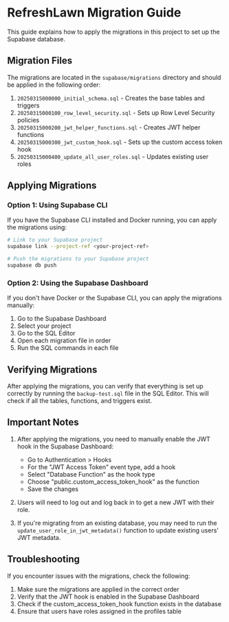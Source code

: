 # RefreshLawn Migration Guide

This guide explains how to apply the migrations in this project to set up the Supabase database.

## Migration Files

The migrations are located in the `supabase/migrations` directory and should be applied in the following order:

1. `20250315000000_initial_schema.sql` - Creates the base tables and triggers
2. `20250315000100_row_level_security.sql` - Sets up Row Level Security policies
3. `20250315000200_jwt_helper_functions.sql` - Creates JWT helper functions
4. `20250315000300_jwt_custom_hook.sql` - Sets up the custom access token hook
5. `20250315000400_update_all_user_roles.sql` - Updates existing user roles

## Applying Migrations

### Option 1: Using Supabase CLI

If you have the Supabase CLI installed and Docker running, you can apply the migrations using:

```bash
# Link to your Supabase project
supabase link --project-ref <your-project-ref>

# Push the migrations to your Supabase project
supabase db push
```

### Option 2: Using the Supabase Dashboard

If you don't have Docker or the Supabase CLI, you can apply the migrations manually:

1. Go to the Supabase Dashboard
2. Select your project
3. Go to the SQL Editor
4. Open each migration file in order
5. Run the SQL commands in each file

## Verifying Migrations

After applying the migrations, you can verify that everything is set up correctly by running the `backup-test.sql` file in the SQL Editor. This will check if all the tables, functions, and triggers exist.

## Important Notes

1. After applying the migrations, you need to manually enable the JWT hook in the Supabase Dashboard:

   - Go to Authentication > Hooks
   - For the "JWT Access Token" event type, add a hook
   - Select "Database Function" as the hook type
   - Choose "public.custom_access_token_hook" as the function
   - Save the changes

2. Users will need to log out and log back in to get a new JWT with their role.

3. If you're migrating from an existing database, you may need to run the `update_user_role_in_jwt_metadata()` function to update existing users' JWT metadata.

## Troubleshooting

If you encounter issues with the migrations, check the following:

1. Make sure the migrations are applied in the correct order
2. Verify that the JWT hook is enabled in the Supabase Dashboard
3. Check if the custom_access_token_hook function exists in the database
4. Ensure that users have roles assigned in the profiles table
